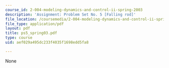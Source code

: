```yaml
---
course_id: 2-004-modeling-dynamics-and-control-ii-spring-2003
description: 'Assignment: Problem Set No. 5 [Falling rod]'
file_location: /coursemedia/2-004-modeling-dynamics-and-control-ii-spring-2003/aef029a495dc233f4035f1698edd5fa8_ps5_spring03.pdf
file_type: application/pdf
layout: pdf
title: ps5_spring03.pdf
type: course
uid: aef029a495dc233f4035f1698edd5fa8

---
```

None